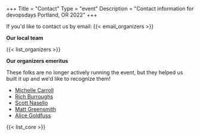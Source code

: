 +++
Title = "Contact"
Type = "event"
Description = "Contact information for devopsdays Portland, OR 2022"
+++

If you'd like to contact us by email: {{< email_organizers >}}

**Our local team**

{{< list_organizers >}}

**Our organizers emeritus**

These folks are no longer actively running the event, but they helped us built it up and we'd like to recognize them!

* [Michelle Carroll](https://twitter.com/miiiiiche)
* [Rich Burroughs](https://twitter.com/richburroughs)
* [Scott Nasello](https://twitter.com/scottnasello)
* [Matt Greensmith](https://twitter.com/mgreensmith)
* [Alice Goldfuss](https://twitter.com/alicegoldfuss)

{{< list_core >}}
